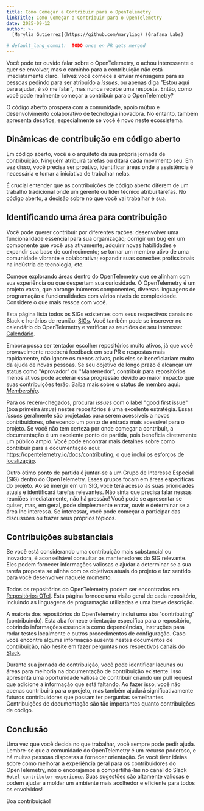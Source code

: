 ```yaml
---
title: Como Começar a Contribuir para o OpenTelemetry
linkTitle: Como Começar a Contribuir para o OpenTelemetry
date: 2025-09-12
author: >-
  [Marylia Gutierrez](https://github.com/maryliag) (Grafana Labs)

# default_lang_commit:  TODO once en PR gets merged
---
```


Você pode ter ouvido falar sobre o OpenTelemetry, o achou interessante e quer se
envolver, mas o caminho para a contribuição não está imediatamente claro. Talvez
você comece a enviar mensagens para as pessoas pedindo para ser atribuído a
_issues_, ou apenas diga "Estou aqui para ajudar, é só me falar", mas nunca
recebe uma resposta. Então, como você pode realmente começar a contribuir para o
OpenTelemetry?

O código aberto prospera com a comunidade, apoio mútuo e desenvolvimento
colaborativo de tecnologia inovadora. No entanto, também apresenta desafios,
especialmente se você é novo neste ecossistema.

## Dinâmicas de contribuição em código aberto

Em código aberto, você é o arquiteto da sua própria jornada de contribuição.
Ninguém atribuirá tarefas ou ditará cada movimento seu. Em vez disso, você
precisa ser proativo, identificar áreas onde a assistência é necessária e tomar
a iniciativa de trabalhar nelas.

É crucial entender que as contribuições de código aberto diferem de um trabalho
tradicional onde um gerente ou líder técnico atribui tarefas. No código aberto,
a decisão sobre no que você vai trabalhar é sua.

## Identificando uma área para contribuição

Você pode querer contribuir por diferentes razões: desenvolver uma
funcionalidade essencial para sua organização; corrigir um bug em um componente
que você usa ativamente; adquirir novas habilidades e expandir sua base de
conhecimento; se tornar um membro ativo de uma comunidade vibrante e
colaborativa; expandir suas conexões profissionais na indústria de tecnologia,
etc.

Comece explorando áreas dentro do OpenTelemetry que se alinham com sua
experiência ou que despertam sua curiosidade. O OpenTelemetry é um projeto
vasto, que abrange inúmeros componentes, diversas linguagens de programação e
funcionalidades com vários níveis de complexidade. Considere o que mais ressoa
com você.

Esta página lista todos os SIGs existentes com seus respectivos canais no Slack
e horários de reunião:
[SIGs](https://github.com/open-telemetry/community?tab=readme-ov-file#special-interest-groups).
Você também pode se inscrever no calendário do OpenTelemetry e verificar as
reuniões de seu interesse:
[Calendário](https://github.com/open-telemetry/community?tab=readme-ov-file#calendar).

Embora possa ser tentador escolher repositórios muito ativos, já que você
provavelmente receberá feedback em seu PR e respostas mais rapidamente, não
ignore os menos ativos, pois eles se beneficiariam muito da ajuda de novas
pessoas. Se seu objetivo de longo prazo é alcançar um status como "Aprovador" ou
"Mantenedor", contribuir para repositórios menos ativos pode acelerar essa
progressão devido ao maior impacto que suas contribuições terão. Saiba mais
sobre o status de membro aqui:
[_Membership_](https://github.com/open-telemetry/community/blob/main/guides/contributor/membership.md).

Para os recém-chegados, procurar _issues_ com o label "good first issue" (boa
primeira _issue_) nestes repositórios é uma excelente estratégia. Essas _issues_
geralmente são projetadas para serem acessíveis a novos contribuidores,
oferecendo um ponto de entrada mais acessível para o projeto. Se você não tem
certeza por onde começar a contribuir, a documentação é um excelente ponto de
partida, pois beneficia diretamente um público amplo. Você pode encontrar mais
detalhes sobre como contribuir para a documentação aqui:
https://opentelemetry.io/docs/contributing, o que inclui os esforços de
[localização](https://opentelemetry.io/docs/contributing/localization/).

Outro ótimo ponto de partida é juntar-se a um Grupo de Interesse Especial (SIG)
dentro do OpenTelemetry. Esses grupos focam em áreas específicas do projeto. Ao
se imergir em um SIG, você terá acesso às suas prioridades atuais e identificará
tarefas relevantes. Não sinta que precisa falar nessas reuniões imediatamente,
não há pressão! Você pode se apresentar se quiser, mas, em geral, pode
simplesmente entrar, ouvir e determinar se a área lhe interessa. Se interessar,
você pode começar a participar das discussões ou trazer seus próprios tópicos.

## Contribuições substanciais

Se você está considerando uma contribuição mais substancial ou inovadora, é
aconselhável consultar os mantenedores do SIG relevante. Eles podem fornecer
informações valiosas e ajudar a determinar se a sua tarefa proposta se alinha
com os objetivos atuais do projeto e faz sentido para você desenvolver naquele
momento.

Todos os repositórios do OpenTelemetry podem ser encontrados em
[Repositórios OTel](https://github.com/orgs/open-telemetry/repositories). Esta
página fornece uma visão geral de cada repositório, incluindo as linguagens de
programação utilizadas e uma breve descrição.

A maioria dos repositórios do OpenTelemetry inclui uma aba "contributing"
(contribuindo). Esta aba fornece orientação específica para o repositório,
cobrindo informações essenciais como dependências, instruções para rodar testes
localmente e outros procedimentos de configuração. Caso você encontre alguma
informação ausente nestes documentos de contribuição, não hesite em fazer
perguntas nos respectivos
[canais do Slack](https://opentelemetry.io/community/end-user/slack-channel/).

Durante sua jornada de contribuição, você pode identificar lacunas ou áreas para
melhoria na documentação de contribuição existente. Isso apresenta uma
oportunidade valiosa de contribuir criando um pull request que adicione a
informação que está faltando. Ao fazer isso, você não apenas contribuirá para o
projeto, mas também ajudará significativamente futuros contribuidores que possam
ter perguntas semelhantes. Contribuições de documentação são tão importantes 
quanto contribuições de código.

## Conclusão

Uma vez que você decida no que trabalhar, você sempre pode pedir ajuda.
Lembre-se que a comunidade do OpenTelemetry é um recurso poderoso, e há muitas
pessoas dispostas a fornecer orientação. Se você tiver ideias sobre como
melhorar a experiência geral para os contribuidores do OpenTelemetry, nós o
encorajamos a compartilhá-las no canal do Slack `#otel-contributor-experience`.
Suas sugestões são altamente valiosas e podem ajudar a moldar um ambiente mais
acolhedor e eficiente para todos os envolvidos!

Boa contribuição!
